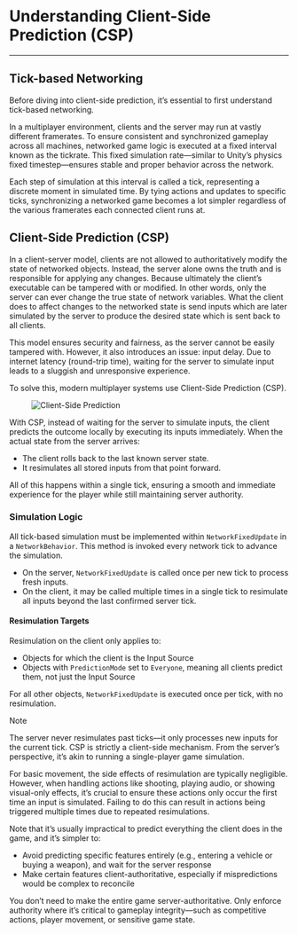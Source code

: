 # Understanding Client-Side Prediction (CSP)

---

## Tick-based Networking

Before diving into client-side prediction, it’s essential to first understand tick-based networking.

In a multiplayer environment, clients and the server may run at vastly different framerates. To ensure consistent and synchronized gameplay across all machines, networked game logic is executed at a fixed interval known as the tickrate. This fixed simulation rate—similar to Unity’s physics fixed timestep—ensures stable and proper behavior across the network.

Each step of simulation at this interval is called a tick, representing a discrete moment in simulated time. By tying actions and updates to specific ticks, synchronizing a networked game becomes a lot simpler regardless of the various framerates each connected client runs at. 

## Client-Side Prediction (CSP)

In a client-server model, clients are not allowed to authoritatively modify the state of networked objects. Instead, the server alone owns the truth and is responsible for applying any changes. Because ultimately the client’s executable can be tampered with or modified. In other words, only the server can ever change the true state of network variables. What the client does to affect changes to the networked state is send inputs which are later simulated by the server to produce the desired state which is sent back to all clients.

This model ensures security and fairness, as the server cannot be easily tampered with. However, it also introduces an issue: input delay. Due to internet latency (round-trip time), waiting for the server to simulate input leads to a sluggish and unresponsive experience.

To solve this, modern multiplayer systems use Client-Side Prediction (CSP).

<figure><img src="../../images/tick.png" alt="Client-Side Prediction"><figcaption></figcaption></figure>

With CSP, instead of waiting for the server to simulate inputs, the client predicts the outcome locally by executing its inputs immediately. When the actual state from the server arrives:

* The client rolls back to the last known server state.
* It resimulates all stored inputs from that point forward.

All of this happens within a single tick, ensuring a smooth and immediate experience for the player while still maintaining server authority.

### Simulation Logic

All tick-based simulation must be implemented within `NetworkFixedUpdate` in a `NetworkBehavior`. This method is invoked every network tick to advance the simulation.

* On the server, `NetworkFixedUpdate` is called once per new tick to process fresh inputs.
* On the client, it may be called multiple times in a single tick to resimulate all inputs beyond the last confirmed server tick.

#### Resimulation Targets

Resimulation on the client only applies to:

* Objects for which the client is the Input Source
* Objects with `PredictionMode` set to `Everyone`, meaning all clients predict them, not just the Input Source

For all other objects, `NetworkFixedUpdate` is executed once per tick, with no resimulation.

> [!NOTE]
> The server never resimulates past ticks—it only processes new inputs for the current tick. CSP is strictly a client-side mechanism. From the server’s perspective, it’s akin to running a single-player game simulation.

For basic movement, the side effects of resimulation are typically negligible. However, when handling actions like shooting, playing audio, or showing visual-only effects, it’s crucial to ensure these actions only occur the first time an input is simulated. Failing to do this can result in actions being triggered multiple times due to repeated resimulations.

Note that it’s usually impractical to predict everything the client does in the game, and it’s simpler to:

* Avoid predicting specific features entirely (e.g., entering a vehicle or buying a weapon), and wait for the server response
* Make certain features client-authoritative, especially if mispredictions would be complex to reconcile

You don’t need to make the entire game server-authoritative. Only enforce authority where it’s critical to gameplay integrity—such as competitive actions, player movement, or sensitive game state.